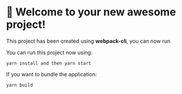 # 🚀 Welcome to your new awesome project!

This project has been created using **webpack-cli**, you can now run

You can run this project now using:

```
yarn install and then yarn start
```

If you want to bundle the application:

```
yarn build
```
